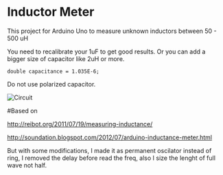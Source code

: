 # Inductor Meter

This project for Arduino Uno to measure unknown inductors between 50 - 500 uH

You need to recalibrate your 1uF to get good results.
Or you can add a bigger size of capacitor like 2uH or more.

	double capacitance = 1.035E-6; 

Do not use polarized capacitor.

![Circuit](https://raw.github.com/zaher/arduino_projects/blob/master/InductorMeter/InductorMeter.svg)

#Based on 

http://reibot.org/2011/07/19/measuring-inductance/

http://soundation.blogspot.com/2012/07/arduino-inductance-meter.html
	
But with some modifications, I made it as permanent oscilator instead of ring, I removed the delay before read the freq, also I size the lenght of full wave not half.